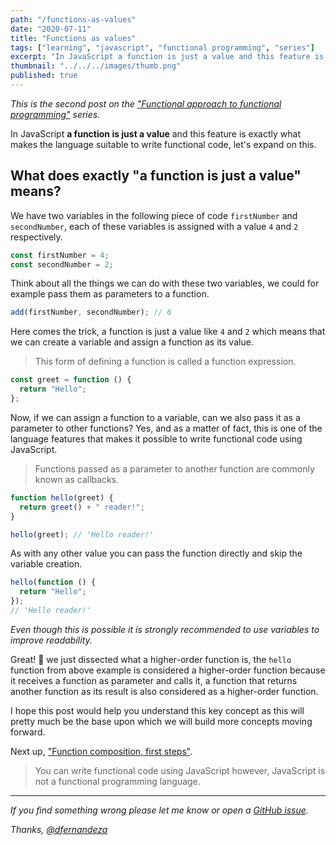 ```yaml
---
path: "/functions-as-values"
date: "2020-07-11"
title: "Functions as values"
tags: ["learning", "javascript", "functional programming", "series"]
excerpt: "In JavaScript a function is just a value and this feature is exactly what makes the language suitable to write functional code, let's expand on this."
thumbnail: "../../../images/thumb.png"
published: true
---
```


_This is the second post on the ["Functional approach to functional programming"](/functional-approach-to-functional-programming) series._

In JavaScript **a function is just a value** and this feature is exactly what makes the language suitable to write functional code, let's expand on this.

## What does exactly "a function is just a value" means?

We have two variables in the following piece of code `firstNumber` and `secondNumber`, each of these variables is assigned with a value `4` and `2` respectively.

```js
const firstNumber = 4;
const secondNumber = 2;
```

Think about all the things we can do with these two variables, we could for example pass them as parameters to a function.

```js
add(firstNumber, secondNumber); // 6
```

Here comes the trick, a function is just a value like `4` and `2` which means that we can create a variable and assign a function as its value.

> This form of defining a function is called a function expression.

```js
const greet = function () {
  return "Hello";
};
```

Now, if we can assign a function to a variable, can we also pass it as a parameter to other functions? Yes, and as a matter of fact, this is one of the language features that makes it possible to write functional code using JavaScript.

> Functions passed as a parameter to another function are commonly known as callbacks.

```js
function hello(greet) {
  return greet() + " reader!";
}

hello(greet); // 'Hello reader!'
```

As with any other value you can pass the function directly and skip the variable creation.

```js
hello(function () {
  return "Hello";
});
// 'Hello reader!'
```

_Even though this is possible it is strongly recommended to use variables to improve readability._

Great! 🎉 we just dissected what a higher-order function is, the `hello` function from above example is considered a higher-order function because it receives a function as parameter and calls it, a function that returns another function as its result is also considered as a higher-order function.

I hope this post would help you understand this key concept as this will pretty much be the base upon which we will build more concepts moving forward.

Next up, ["Function composition, first steps"](/function-composition-first-steps).

> You can write functional code using JavaScript however, JavaScript is not a functional programming language.

---

_If you find something wrong please let me know or open a [GitHub issue](https://github.com/dfernandeza/danifdz/issues)._

_Thanks, [@dfernandeza](https://twitter.com/dfernandeza)_
